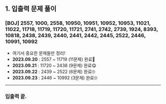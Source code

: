 ## 1. 입출력 문제 풀이
### [BOJ] 2557, 1000, 2558, 10950, 10951, 10952, 10953, 11021, 11022, 11718, 11719, 11720, 11721, 2741, 2742, 2739, 1924, 8393, 10818, 2438, 2439, 2440, 2441, 2442, 2445, 2522, 2446, 10991, 10992
- 여기서 중요한 문제들만 정리!
- **2023.09.20** : 2557 ~ 11719 (11문제) 완료🥰
- **2023.09.21** : 11720 ~ 2438 (9문제) 완료😋
- **2023.09.22** : 2439 ~ 2522 (6문제) 완료🙄
- **2023.09.23** : 2446 ~ 10992 (3문제) 완료🙄
------------------------------------------------------
### 입출력 끝.
